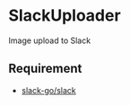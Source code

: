 # SlackUploader
Image upload to Slack

## Requirement
* [slack-go/slack](https://github.com/slack-go/slack)